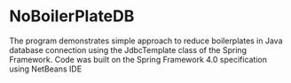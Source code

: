 # NoBoilerPlateDB
The program demonstrates simple approach to reduce boilerplates in Java database connection using the JdbcTemplate class of the Spring Framework.
Code was built on the Spring Framework 4.0 specification using NetBeans IDE

